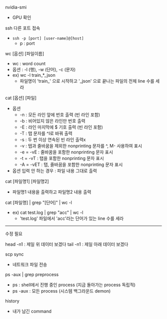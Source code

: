 nvidia-smi
- GPU 확인

ssh 다른 포트 접속
- `ssh -p [port] [user-name]@[host]`
  - p : port

wc [옵션] [파일이름]
- wc : word count
- 옵션 : -l (행), -w (단어), -c (문자)
- ex) wc -l train_*_json
  - 파일명이 'train_' 으로 시작하고 '_json' 으로 끝나는 파일의 전체 line 수를 세라

cat [옵션] [파일]
- 옵션
  - -n : 모든 라인 앞에 번호 출력 (빈 라인 포함)
  - -b : 비어있지 않은 라인만 번호 출력
  - -E : 라인 마지막에 $ 기호 출력 (빈 라인 포함)
  - -T : 탭 문자를 ^I로 바꿔 출력
  - -s : 두 번 이상 연속된 빈 라인 출력x
  - -v : 탭과 줄바꿈을 제외한 nonprinting 문자를 ^, M- 사용하여 표시
  - -e = -vE : 줄바꿈을 포함한 nonprinting 문자 표시
  - -t = -vT : 탭을 포함한 nonprinting 문자 표시
  - -A = -vET : 탭, 줄바꿈을 포함한 nonprinting 문자 표시
- 옵션 입력 안 하는 경우 : 파일 내용 그대로 출력

cat [파일명1] [파일명2]
- 파일명1 내용을 출력하고 파일명2 내용 출력

cat [파일명] | grep "[단어]" | wc -l
- ex) cat test.log | grep "acc" | wc -l
  - 'test.log' 파일에서 'acc'라는 단어가 있는 line 수를 세라
  
---
수정 필요

head -n1 : 제일 위 데이터 보겠다
tail -n1 : 제일 아래 데이터 보겠다

scp sync
- 네트워크 파일 전송

ps -aux | grep preprocess
- ps : shell에서 진행 중인 process (지금 돌아가는 process 독립적)
- ps -aux : 모든 process (시스템 백그라운드 demon)

history
- 내가 남긴 command
